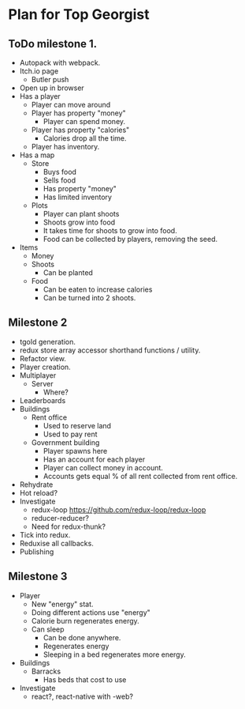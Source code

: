# Plan for Top Georgist

## ToDo milestone 1.

* Autopack with webpack.
* Itch.io page
	* Butler push
* Open up in browser
* Has a player
	* Player can move around
	* Player has property "money"
		* Player can spend money.
	* Player has property "calories"
		* Calories drop all the time.
	* Player has inventory.
* Has a map
	* Store
		* Buys food
		* Sells food
		* Has property "money"
		* Has limited inventory
	* Plots
		* Player can plant shoots
		* Shoots grow into food
		* It takes time for shoots to grow into food.
		* Food can be collected by players, removing the seed.
* Items
	* Money
	* Shoots
		* Can be planted
	* Food
		* Can be eaten to increase calories
		* Can be turned into 2 shoots.

## Milestone 2

* tgoId generation.
* redux store array accessor shorthand functions / utility.
* Refactor view.
* Player creation.
* Multiplayer
	* Server
		* Where?
* Leaderboards
* Buildings
	* Rent office
		* Used to reserve land
		* Used to pay rent
	* Government building
		* Player spawns here
		* Has an account for each player
		* Player can collect money in account.
		* Accounts gets equal % of all rent collected from rent office.
* Rehydrate
* Hot reload?
* Investigate
	* redux-loop https://github.com/redux-loop/redux-loop
	* reducer-reducer?
	* Need for redux-thunk?
* Tick into redux.
* Reduxise all callbacks.
* Publishing

## Milestone 3
* Player
	* New "energy" stat.
	* Doing different actions use "energy"
	* Calorie burn regenerates energy.
	* Can sleep
		* Can be done anywhere.
		* Regenerates energy
		* Sleeping in a bed regenerates more energy.
* Buildings
	* Barracks
		* Has beds that cost to use
* Investigate
	* react?, react-native with -web?
